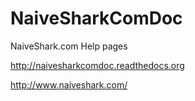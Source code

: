 NaiveSharkComDoc
================

NaiveShark.com Help pages

http://naivesharkcomdoc.readthedocs.org

http://www.naiveshark.com/